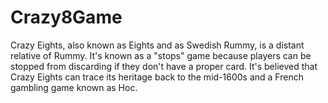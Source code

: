 # Crazy8Game
Crazy Eights, also known as Eights and as Swedish Rummy, is a distant relative of Rummy. It's known as a "stops" game because players can be stopped from discarding if they don't have a proper card. It's believed that Crazy Eights can trace its heritage back to the mid-1600s and a French gambling game known as Hoc.
